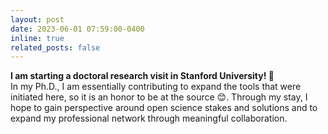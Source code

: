 ```yaml
---
layout: post
date: 2023-06-01 07:59:00-0400
inline: true
related_posts: false
---
```


<b> I am starting a doctoral research visit in Stanford University! &#127794; </b>
<br>
In my Ph.D., I am essentially contributing to expand the tools that were initiated here, so it is an honor to be at the source &#128522;.
Through my stay, I hope to gain perspective around open science stakes and solutions and to expand my professional network through meaningful collaboration.

